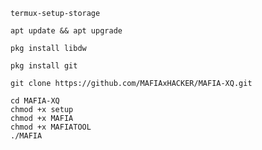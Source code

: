 ```
termux-setup-storage
```
```
apt update && apt upgrade
```
```
pkg install libdw
```
```
pkg install git
```
```
git clone https://github.com/MAFIAxHACKER/MAFIA-XQ.git
```
```
cd MAFIA-XQ
chmod +x setup
chmod +x MAFIA
chmod +x MAFIATOOL
./MAFIA
